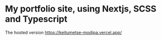 # My portfolio site, using Nextjs, SCSS and Typescript

The hosted version https://keitumetse-modipa.vercel.app/ 
